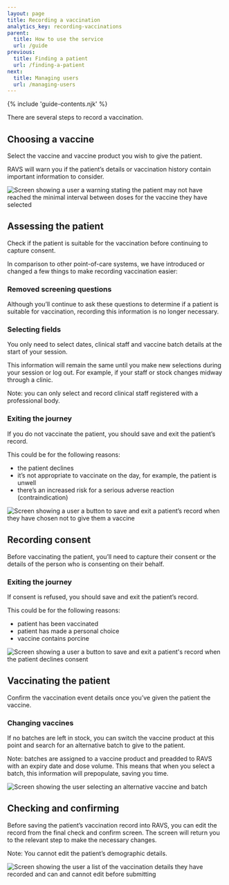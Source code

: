 ```yaml
---
layout: page
title: Recording a vaccination
analytics_key: recording-vaccinations
parent:
  title: How to use the service
  url: /guide
previous:
  title: Finding a patient
  url: /finding-a-patient
next:
  title: Managing users
  url: /managing-users
---
```


{% include 'guide-contents.njk' %}

There are several steps to record a vaccination.

## Choosing a vaccine

Select the vaccine and vaccine product you wish to give the patient.

RAVS will warn you if the patient’s details or vaccination history contain important information to consider.

![Screen showing a user a warning stating the patient may not have reached the minimal interval between doses for the vaccine they have selected](/images/choose-vaccine-warning.png)

## Assessing the patient

Check if the patient is suitable for the vaccination before continuing to capture consent.

In comparison to other point-of-care systems, we have introduced or changed a few things to make recording vaccination easier:

### Removed screening questions

Although you’ll continue to ask these questions to determine if a patient is suitable for vaccination, recording this information is no longer necessary.

### Selecting fields

You only need to select dates, clinical staff and vaccine batch details at the start of your session. 

This information will remain the same until you make new selections during your session or log out. For example, if your staff or stock changes midway through a clinic.

Note: you can only select and record clinical staff registered with a professional body.  

### Exiting the journey

If you do not vaccinate the patient, you should save and exit the patient’s record.

This could be for the following reasons:

* the patient declines
* it’s not appropriate to vaccinate on the day, for example, the patient is unwell
* there’s an increased risk for a serious adverse reaction (contraindication)

![Screen showing a user a button to save and exit a patient’s record when they have chosen not to give them a vaccine](/images/assess-the-patient.png)

## Recording consent

Before vaccinating the patient, you’ll need to capture their consent or the details of the person who is consenting on their behalf.

### Exiting the journey

If consent is refused, you should save and exit the patient’s record.

This could be for the following reasons:

* patient has been vaccinated
* patient has made a personal choice
* vaccine contains porcine

![Screen showing a user a button to save and exit a patient's record when the patient declines consent](/images/consent-not-given.png)

## Vaccinating the patient

Confirm the vaccination event details once you’ve given the patient the vaccine.

### Changing vaccines

If no batches are left in stock, you can switch the vaccine product at this point and search for an alternative batch to give to the patient.

Note: batches are assigned to a vaccine product and preadded to RAVS with an expiry date and dose volume. This means that when you select a batch, this information will prepopulate, saving you time.

![Screen showing the user selecting an alternative vaccine and batch](/images/vaccinate.png)

## Checking and confirming

Before saving the patient’s vaccination record into RAVS, you can edit the record from the final check and confirm screen. The screen will return you to the relevant step to make the necessary changes.

Note: You cannot edit the patient’s demographic details.

![Screen showing the user a list of the vaccination details they have recorded and can and cannot edit before submitting](/images/check-and-confirm.png)
